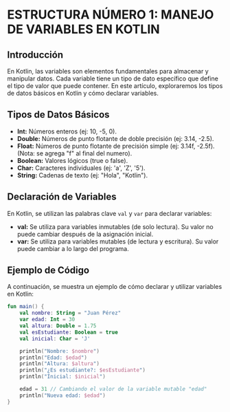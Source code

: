 # ESTRUCTURA NÚMERO 1: MANEJO DE VARIABLES EN KOTLIN

## Introducción

En Kotlin, las variables son elementos fundamentales para almacenar y manipular datos. Cada variable tiene un tipo de dato específico que define el tipo de valor que puede contener. En este artículo, exploraremos los tipos de datos básicos en Kotlin y cómo declarar variables.

## Tipos de Datos Básicos

* **Int:** Números enteros (ej: 10, -5, 0).
* **Double:** Números de punto flotante de doble precisión (ej: 3.14, -2.5).
* **Float:** Números de punto flotante de precisión simple (ej: 3.14f, -2.5f). (Nota: se agrega "f" al final del numero).
* **Boolean:** Valores lógicos (true o false).
* **Char:** Caracteres individuales (ej: 'a', 'Z', '5').
* **String:** Cadenas de texto (ej: "Hola", "Kotlin").

## Declaración de Variables

En Kotlin, se utilizan las palabras clave `val` y `var` para declarar variables:

* **val:** Se utiliza para variables inmutables (de solo lectura). Su valor no puede cambiar después de la asignación inicial.
* **var:** Se utiliza para variables mutables (de lectura y escritura). Su valor puede cambiar a lo largo del programa.

## Ejemplo de Código

A continuación, se muestra un ejemplo de cómo declarar y utilizar variables en Kotlin:

```kotlin
fun main() {
    val nombre: String = "Juan Pérez"
    var edad: Int = 30
    val altura: Double = 1.75
    val esEstudiante: Boolean = true
    val inicial: Char = 'J'

    println("Nombre: $nombre")
    println("Edad: $edad")
    println("Altura: $altura")
    println("¿Es estudiante?: $esEstudiante")
    println("Inicial: $inicial")

    edad = 31 // Cambiando el valor de la variable mutable "edad"
    println("Nueva edad: $edad")
}
